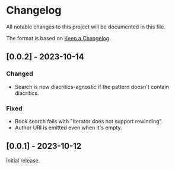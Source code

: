 # Changelog

All notable changes to this project will be documented in this file.

The format is based on [Keep a Changelog](https://keepachangelog.com/en/1.1.0/).

## [0.0.2] - 2023-10-14

### Changed

- Search is now diacritics-agnostic if the pattern doesn't contain diacritics.

### Fixed

- Book search fails with "Iterator does not support rewinding".
- Author URI is emitted even when it's empty.

## [0.0.1] - 2023-10-12

Initial release.
